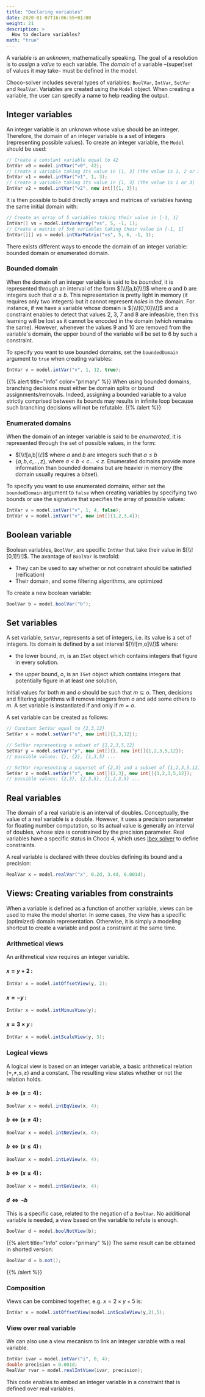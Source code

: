 ```yaml
---
title: "Declaring variables"
date: 2020-01-07T16:06:55+01:00
weight: 21
description: >
  How to declare variables?
math: "true"  
---
```



A variable is an *unknown*, mathematically speaking.
The goal of a resolution is to *assign* a *value* to each variable.
The *domain* of a variable –(super)set of values it may take– must be defined in the model.

Choco-solver includes several types of variables: `BoolVar`, `IntVar`, `SetVar` and `RealVar`.
Variables are created using the `Model` object.
When creating a variable, the user can specify a name to help reading the output.

## Integer variables

An integer variable is an unknown whose value should be an integer. Therefore, the domain of an integer variable is a set of integers (representing possible values).
To create an integer variable, the `Model` should be used:

```java
// Create a constant variable equal to 42
IntVar v0 = model.intVar("v0", 42);
// Create a variable taking its value in [1, 3] (the value is 1, 2 or 3)
IntVar v1 = model.intVar("v1", 1, 3);
// Create a variable taking its value in {1, 3} (the value is 1 or 3)
IntVar v2 = model.intVar("v2", new int[]{1, 3});
```

It is then possible to build directly arrays and matrices of variables having the same initial domain with:

```java
// Create an array of 5 variables taking their value in [-1, 1]
IntVar[] vs = model.intVarArray("vs", 5, -1, 1);
// Create a matrix of 5x6 variables taking their value in [-1, 1]
IntVar[][] vs = model.intVarMatrix("vs", 5, 6, -1, 1);
```

There exists different ways to encode the domain of an integer variable: bounded domain or enumerated domain.

### Bounded domain

When the domain of an integer variable is said to be *bounded*, it is represented through
an interval of the form $[\\![a,b]\\!]$ where $a$ and $b$ are integers such that $a \leq b$.
This representation is pretty light in memory (it requires only two integers) but it cannot represent *holes* in the domain.
For instance, if we have a variable whose domain is $[\\![0,10]\\!]$ and a constraint enables to detect that
values 2, 3, 7 and 8 are infeasible, then this learning will be lost as it cannot be encoded in the domain (which remains the same).
However, whenever the values 9 and 10 are removed from the variable's domain, the upper bound of the variable will be set to 6 by such a constraint.

To specify you want to use bounded domains, set the `boundedDomain` argument to `true` when creating variables:

```java
IntVar v = model.intVar("v", 1, 12, true);
```

{{% alert title="Info" color="primary" %}}
When using bounded domains, branching decisions must either be domain splits or bound assignments/removals.
Indeed, assigning a bounded variable to a value strictly comprised between its bounds may results in infinite loop
because such branching decisions will not be refutable.
{{% /alert %}}

### Enumerated domains

When the domain of an integer variable is said to be *enumerated*, it is represented through
the set of possible values, in the form:
- $[\\![a,b]\\!]$ where $a$ and $b$ are integers such that $a \leq b$
- $\{a,b,c,..,z\}$, where $a < b < c ... < z$.
Enumerated domains provide more information than bounded domains but are heavier in memory (the domain usually requires a bitset).

To specify you want to use enumerated domains, either set the `boundedDomain` argument to `false` when creating variables by specifying two bounds
or use the signature that specifies the array of possible values:

```java
IntVar v = model.intVar("v", 1, 4, false);
IntVar v = model.intVar("v", new int[]{1,2,3,4});
```

## Boolean variable

Boolean variables, `BoolVar`, are specific `IntVar` that take their value in $[\\![0,1]\\!]$.
The avantage of `BoolVar` is twofold:
- They can be used to say whether or not constraint should be satisfied (reification)
- Their domain, and some filtering algorithms, are optimized

To create a new boolean variable:

```java
BoolVar b = model.boolVar("b");
```

## Set variables

A set variable, `SetVar`, represents a set of integers, i.e. its value is a set of integers.
Its domain is defined by a set interval $[\\![m,o]\\!]$ where:


* the lower bound, $m$, is an `ISet` object which contains integers that figure in every solution.


* the upper bound, $o$, is an `ISet` object which contains integers that potentially figure in at least one solution,

Initial values for both $m$ and $o$ should be such that $m \subseteq o$.
Then, decisions and filtering algorithms will remove integers from $o$ and add some others to $m$.
A set variable is instantiated if and only if $m = o$.

A set variable can be created as follows:

```java
// Constant SetVar equal to {2,3,12}
SetVar x = model.setVar("x", new int[]{2,3,12});

// SetVar representing a subset of {1,2,3,5,12}
SetVar y = model.setVar("y", new int[]{}, new int[]{1,2,3,5,12});
// possible values: {}, {2}, {1,3,5} ...

// SetVar representing a superset of {2,3} and a subset of {1,2,3,5,12}
SetVar z = model.setVar("z", new int[]{2,3}, new int[]{1,2,3,5,12});
// possible values: {2,3}, {2,3,5}, {1,2,3,5} ...
```

## Real variables

The domain of a real variable is an interval of doubles. Conceptually, the value of a real variable is a double.
However, it uses a precision parameter for floating number computation,
so its actual value is generally an interval of doubles, whose size is constrained by the precision parameter.
Real variables have a specific status in Choco 4, which uses [Ibex solver](http://www.ibex-lib.org/) to define constraints.

A real variable is declared with three doubles defining its bound and a precision:

```java
RealVar x = model.realVar("x", 0.2d, 3.4d, 0.001d);
```

## Views: Creating variables from constraints

When a variable is defined as a function of another variable, views can be
used to make the model shorter. In some cases, the view has a specific (optimized) domain representation.
Otherwise, it is simply a modeling shortcut to create a variable and post a constraint at the same time.

### Arithmetical views

An arithmetical view requires an integer variable. 

#### $x = y + 2$ :

```java
IntVar x = model.intOffsetView(y, 2);
```

#### $x = -y$ :

```java
IntVar x = model.intMinusView(y);
```

#### $x = 3\times y$ :

```java
IntVar x = model.intScaleView(y, 3);
```

### Logical views

A logical view is based on an integer variable, a basic arithmetical relation ($=,\neq,\leq,\geq$) and a constant. The resulting view states whether or not the relation holds.

#### $b \Leftrightarrow (x = 4)$ :

```java
BoolVar x = model.intEqView(x, 4);
```

#### $b \Leftrightarrow (x \neq 4)$ :

```java
BoolVar x = model.intNeView(x, 4);
```


#### $b \Leftrightarrow (x \leq 4)$ :

```java
BoolVar x = model.intLeView(x, 4);
```

#### $b \Leftrightarrow (x \geq 4)$ :

```java
BoolVar x = model.intGeView(x, 4);
```

#### $d \Leftrightarrow \neg b$
This is a specific case, related to the negation of a `BoolVar`.
No additional variable is needed, a view based on the variable to refute is enough. 

```java
BoolVar d = model.boolNotView(b);
```

{{% alert title="Info" color="primary" %}}
The same result can be obtained in shorted version:

```java
BoolVar d = b.not();
```


{{% /alert %}}



### Composition 

Views can be combined together, e.g. $x = 2\times y + 5$ is:

```java
IntVar x = model.intOffsetView(model.intScaleView(y,2),5);
```

### View over real variable  
We can also use a view mecanism to link an integer variable with a real variable.

```java
IntVar ivar = model.intVar("i", 0, 4);
double precision = 0.001d;
RealVar rvar = model.realIntView(ivar, precision);
```

This code enables to embed an integer variable in a constraint that is defined over real variables.
